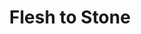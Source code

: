 ---
title: "Flesh to Stone"
index:
  - flesh-to-stone
permalink: /spells/flesh-to-stone/
tags:
  - Spell
  - 6th Level
  - Transmutation
available_for:
  - Warlock
  - Wizard
level: "6th Level"
school: "Transmutation"
range: "60 ft"
comp:
  - V
  - S
  - M
material: "a pinch of lime, water, and earth."
duration: "1 Minute"
concentration: true
attack: "CON Save"
description: |
  You attempt to turn one creature that you can see within range into stone. If the target's body is made of flesh, the creature must make a constitution saving throw. On a failed save, it is restrained as its flesh begins to harden. On a successful save, the creature isn't affected.

  A creature restrained by this spell must make another constitution saving throw at the end of each of its turns. If it successfully saves against this spell three times, the spell ends. If it fails its saves three times, it is turned to stone and subjected to the petrified condition for the duration. The successes and failures don't need to be consecutive; keep track of both until the target collects three of a kind.

  If the creature is physically broken while petrified, it suffers from similar deformities if it reverts to its original state.

  If you maintain your concentration on this spell for the entire possible duration, the creature is turned to stone until the effect is removed.
excerpt: "You attempt to turn one creature that you can see within range into stone."
source: "Basic Rules"
---